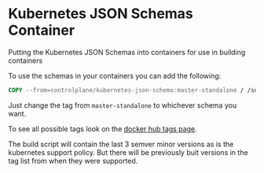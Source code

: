 # Kubernetes JSON Schemas Container

Putting the Kubernetes JSON Schemas into containers for use in building containers

To use the schemas in your containers you can add the following:

```Dockerfile
COPY --from=controlplane/kubernetes-json-schema:master-standalone / /some/location
```

Just change the tag from `master-standalone` to whichever schema you want.

To see all possible tags look on the [docker hub tags page][docker_hub_tags].

The build script will contain the last 3 semver minor versions as is the kubernetes support policy.
But there will be previously buit versions in the tag list from when they were supported.

[docker_hub_tags]: https://hub.docker.com/r/controlplane/ipfs-cluster-test/tags
